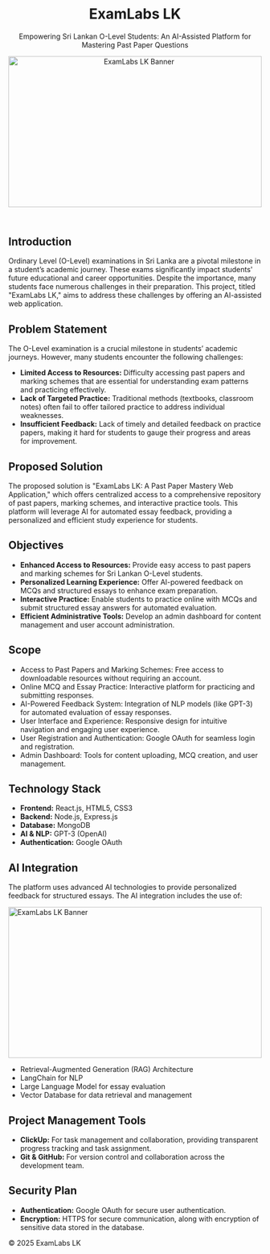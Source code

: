 <!DOCTYPE html>
<html lang="en">
<head>
    <meta charset="UTF-8">
    <meta name="viewport" content="width=device-width, initial-scale=1.0">
</head>
<body>
    <header>
        <h1>ExamLabs LK</h1>
        <p>Empowering Sri Lankan O-Level Students: An AI-Assisted Platform for Mastering Past Paper Questions</p>
        <img src="https://github.com/user-attachments/assets/f7242bc6-65c1-4aa2-a154-1d3d23608db6" alt="ExamLabs LK Banner" style="width: 100%; max-height: 300px; object-fit: cover;">
    </header>    
    <section>
        <h2>Introduction</h2>
        <p>Ordinary Level (O-Level) examinations in Sri Lanka are a pivotal milestone in a student’s academic journey. These exams significantly impact students' future educational and career opportunities. Despite the importance, many students face numerous challenges in their preparation. This project, titled "ExamLabs LK," aims to address these challenges by offering an AI-assisted web application.</p>
    </section>
    <section>
        <h2>Problem Statement</h2>
        <p>The O-Level examination is a crucial milestone in students’ academic journeys. However, many students encounter the following challenges:</p>
        <ul>
            <li><strong>Limited Access to Resources:</strong> Difficulty accessing past papers and marking schemes that are essential for understanding exam patterns and practicing effectively.</li>
            <li><strong>Lack of Targeted Practice:</strong> Traditional methods (textbooks, classroom notes) often fail to offer tailored practice to address individual weaknesses.</li>
            <li><strong>Insufficient Feedback:</strong> Lack of timely and detailed feedback on practice papers, making it hard for students to gauge their progress and areas for improvement.</li>
        </ul>
    </section>
    <section>
        <h2>Proposed Solution</h2>
        <p>The proposed solution is "ExamLabs LK: A Past Paper Mastery Web Application," which offers centralized access to a comprehensive repository of past papers, marking schemes, and interactive practice tools. This platform will leverage AI for automated essay feedback, providing a personalized and efficient study experience for students.</p>
    </section>
    <section>
        <h2>Objectives</h2>
        <ul>
            <li><strong>Enhanced Access to Resources:</strong> Provide easy access to past papers and marking schemes for Sri Lankan O-Level students.</li>
            <li><strong>Personalized Learning Experience:</strong> Offer AI-powered feedback on MCQs and structured essays to enhance exam preparation.</li>
            <li><strong>Interactive Practice:</strong> Enable students to practice online with MCQs and submit structured essay answers for automated evaluation.</li>
            <li><strong>Efficient Administrative Tools:</strong> Develop an admin dashboard for content management and user account administration.</li>
        </ul>
    </section>
    <section>
        <h2>Scope</h2>
        <ul>
            <li>Access to Past Papers and Marking Schemes: Free access to downloadable resources without requiring an account.</li>
            <li>Online MCQ and Essay Practice: Interactive platform for practicing and submitting responses.</li>
            <li>AI-Powered Feedback System: Integration of NLP models (like GPT-3) for automated evaluation of essay responses.</li>
            <li>User Interface and Experience: Responsive design for intuitive navigation and engaging user experience.</li>
            <li>User Registration and Authentication: Google OAuth for seamless login and registration.</li>
            <li>Admin Dashboard: Tools for content uploading, MCQ creation, and user management.</li>
        </ul>
    </section>
    <section>
        <h2>Technology Stack</h2>
        <ul>
            <li><strong>Frontend:</strong> React.js, HTML5, CSS3</li>
            <li><strong>Backend:</strong> Node.js, Express.js</li>
            <li><strong>Database:</strong> MongoDB</li>
            <li><strong>AI & NLP:</strong> GPT-3 (OpenAI)</li>
            <li><strong>Authentication:</strong> Google OAuth</li>
        </ul>
    </section>
    <section>
        <h2>AI Integration</h2>
        <p>The platform uses advanced AI technologies to provide personalized feedback for structured essays. The AI integration includes the use of:</p>
         <img src="https://github.com/user-attachments/assets/4285f984-1d3b-4de0-a15d-665a19cca696" alt="ExamLabs LK Banner" style="width: 100%; max-height: 300px; object-fit: cover;">
        <ul>
            <li>Retrieval-Augmented Generation (RAG) Architecture</li>
            <li>LangChain for NLP</li>
            <li>Large Language Model for essay evaluation</li>
            <li>Vector Database for data retrieval and management</li>
        </ul>
    </section>
    <section>
        <h2>Project Management Tools</h2>
        <ul>
            <li><strong>ClickUp:</strong> For task management and collaboration, providing transparent progress tracking and task assignment.</li>
            <li><strong>Git & GitHub:</strong> For version control and collaboration across the development team.</li>
        </ul>
    </section>
    <section>
        <h2>Security Plan</h2>
        <ul>
            <li><strong>Authentication:</strong> Google OAuth for secure user authentication.</li>
            <li><strong>Encryption:</strong> HTTPS for secure communication, along with encryption of sensitive data stored in the database.</li>
        </ul>
    </section>
    <section>
    <section>
    <footer>
        <p>&copy; 2025 ExamLabs LK</p>
    </footer>
</body>
</html>


